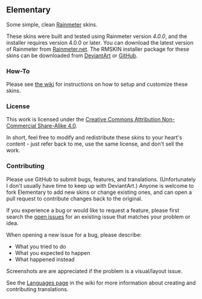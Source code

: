 ## Elementary

Some simple, clean [Rainmeter][rainmeternet] skins.

These skins were built and tested using Rainmeter version _4.0.0_, and the installer requires version 4.0.0 or later.
You can download the latest version of Rainmeter from [Rainmeter.net][rainmeternet].
The RMSKIN installer package for these skins can be downloaded from [DeviantArt][devart] or [GitHub][gh-releases].

[rainmeternet]: <http://www.rainmeter.net> "Rainmeter dot net"
[devart]: <http://flyinghyrax.deviantart.com/> "FlyingHyrax on DeviantArt"
[gh-releases]: <https://github.com/FlyingHyrax/Elementary/releases> "GitHub - Elementary releases"

### How-To

Please see [the wiki][start-here] for instructions on how to setup and customize these skins.

[start-here]: <https://github.com/flyinghyrax/Elementary/wiki/Start-Here>

### License

This work is licensed under the [Creative Commons Attribution Non-Commercial Share-Alike 4.0][cc-license].

In short, feel free to modify and redistribute these skins to your heart's content - just refer back to me, use the same license, and don't sell the work.

[cc-license]: <http://creativecommons.org/licenses/by-nc-sa/4.0/>

### Contributing

Please use GitHub to submit bugs, features, and translations. (Unfortunately I don't usually have time to keep up with DeviantArt.)
Anyone is welcome to fork Elementary to add new skins or change existing ones, and can open a pull request to contribute changes back to the original.

If you experience a bug or would like to request a feature, please first search the [open issues][gh-issues] for an existing issue that matches your problem or idea.

When opening a new issue for a bug, please describe:

- What you tried to do
- What you expected to happen
- What happened instead

Screenshots are are appreciated if the problem is a visual/layout issue.

See the [Languages page][wiki-lang] in the wiki for more information about creating and contributing translations.

[gh-issues]: <https://github.com/flyinghyrax/Elementary/issues?q=is%3Aopen+is%3Aissue>
[wiki-lang]: <https://github.com/flyinghyrax/Elementary/wiki/Languages#creating-a-new-translation>
